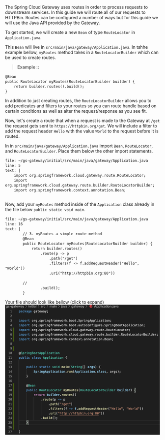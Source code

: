 The Spring Cloud Gateway uses routes in order to process requests to downstream services. In this guide we will route all of our requests to HTTPBin. Routes can be configured a number of ways but for this guide we will use the Java API provided by the Gateway.

To get started, we will create a new `Bean` of type `RouteLocator` in `Application.java`.

This `Bean` will  live in `src/main/java/gateway/Application.java`. In tshhe example bellow, `myRoutes` method takes in a `RouteLocatorBuilder` which can be used to create routes. 
> **Example ::**
```
@Bean
public RouteLocator myRoutes(RouteLocatorBuilder builder) {
    return builder.routes().build();
}
```

In addition to just creating routes, the `RouteLocatorBuilder` allows you to add predicates and filters to your routes so you can route handle based on certain conditions as well as alter the request/response as you see fit.


Now, let's create a route that when a request is made to the Gateway at `/get` the request gets sent to `https://httpbin.org/get`. We will include a filter to add the request header `Hello` with the value `World` to the request before it is routed.

In in `src/main/java/gateway/Application.java` import `Bean`, `RouteLocator`, and `RouteLocatorBuilder`. Place them below the other import statements.

```editor:insert-lines-before-line
file: ~/gs-gateway/initial/src/main/java/gateway/Application.java
line: 5
text: |
    import org.springframework.cloud.gateway.route.RouteLocator;
    import org.springframework.cloud.gateway.route.builder.RouteLocatorBuilder;
    import org.springframework.context.annotation.Bean;


```

Now, add your `myRoutes` method inside of the `Application` class already in the file below `public static void main`.


```editor:insert-lines-before-line
file: ~/gs-gateway/initial/src/main/java/gateway/Application.java
line: 16
text: |
        // 3. myRoutes a simple route method
        @Bean
        public RouteLocator myRoutes(RouteLocatorBuilder builder) {
            return builder.routes()
                .route(p -> p
                    .path("/get")
                    .filters(f -> f.addRequestHeader("Hello", "World"))
                    .uri("http://httpbin.org:80"))

        // 
                .build();
        }
```

Your file should look like bellow (click to expand)
![Step-2-example](simple-route.png)   